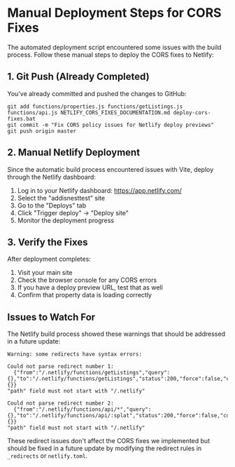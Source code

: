 # Manual Deployment Steps for CORS Fixes

The automated deployment script encountered some issues with the build process. Follow these manual steps to deploy the CORS fixes to Netlify:

## 1. Git Push (Already Completed)

You've already committed and pushed the changes to GitHub:
```
git add functions/properties.js functions/getListings.js functions/api.js NETLIFY_CORS_FIXES_DOCUMENTATION.md deploy-cors-fixes.bat
git commit -m "Fix CORS policy issues for Netlify deploy previews"
git push origin master
```

## 2. Manual Netlify Deployment

Since the automatic build process encountered issues with Vite, deploy through the Netlify dashboard:

1. Log in to your Netlify dashboard: https://app.netlify.com/
2. Select the "addisnesttest" site
3. Go to the "Deploys" tab
4. Click "Trigger deploy" → "Deploy site"
5. Monitor the deployment progress

## 3. Verify the Fixes

After deployment completes:

1. Visit your main site
2. Check the browser console for any CORS errors
3. If you have a deploy preview URL, test that as well
4. Confirm that property data is loading correctly

## Issues to Watch For

The Netlify build process showed these warnings that should be addressed in a future update:

```
Warning: some redirects have syntax errors:

Could not parse redirect number 1:
  {"from":"/.netlify/functions/getListings","query":{},"to":"/.netlify/functions/getListings","status":200,"force":false,"conditions":{}}
"path" field must not start with "/.netlify"

Could not parse redirect number 2:
  {"from":"/.netlify/functions/api/*","query":{},"to":"/.netlify/functions/api/:splat","status":200,"force":false,"conditions":{}}
"path" field must not start with "/.netlify"
```

These redirect issues don't affect the CORS fixes we implemented but should be fixed in a future update by modifying the redirect rules in `_redirects` or `netlify.toml`.
